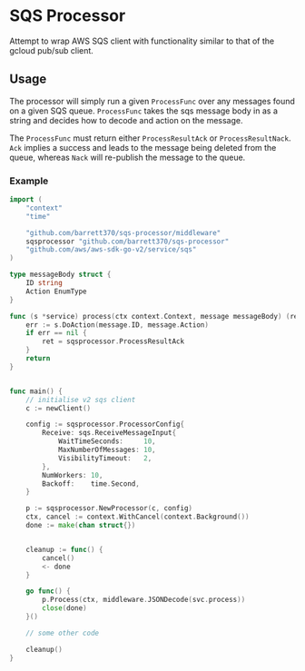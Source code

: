 # SQS Processor


Attempt to wrap AWS SQS client with functionality similar to that of the gcloud pub/sub client.

## Usage 

The processor will simply run a given `ProcessFunc` over any messages found on a given SQS queue. `ProcessFunc` takes the sqs message body in as a string and decides how to decode and action on the message.

The `ProcessFunc` must return either `ProcessResultAck` or `ProcessResultNack`. `Ack` implies a success and leads to the message being deleted from the queue, whereas `Nack` will re-publish the message to the queue. 

### Example 

```go
import (
    "context"
    "time"

    "github.com/barrett370/sqs-processor/middleware"
    sqsprocessor "github.com/barrett370/sqs-processor"
    "github.com/aws/aws-sdk-go-v2/service/sqs"
)

type messageBody struct {
    ID string
    Action EnumType
}

func (s *service) process(ctx context.Context, message messageBody) (ret sqsprocessor.ProcessResult) {
    err := s.DoAction(message.ID, message.Action)
    if err == nil {
        ret = sqsprocessor.ProcessResultAck
    }
    return
}


func main() {
    // initialise v2 sqs client
    c := newClient() 

	config := sqsprocessor.ProcessorConfig{
		Receive: sqs.ReceiveMessageInput{
			WaitTimeSeconds:     10,
			MaxNumberOfMessages: 10,
			VisibilityTimeout:   2,
		},
		NumWorkers: 10,
		Backoff:    time.Second,
	}

	p := sqsprocessor.NewProcessor(c, config)
	ctx, cancel := context.WithCancel(context.Background())
	done := make(chan struct{})


    cleanup := func() {
        cancel()
        <- done
    }

	go func() {
		p.Process(ctx, middleware.JSONDecode(svc.process))
		close(done)
	}()

    // some other code

    cleanup()
}
```